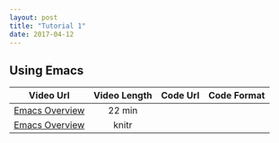 ```yaml
---
layout: post
title: "Tutorial 1"
date: 2017-04-12
---
```



## Using Emacs

|Video Url | Video Length | Code Url |Code Format |
|:-------:|:--------:|:---------:|:-------:|
| [Emacs Overview](https://www.youtube.com/watch?v=wWyK4_8p7yU) | 22 min
|[Emacs Overview](../tutorials/code/ex_r_1.html)| knitr|

